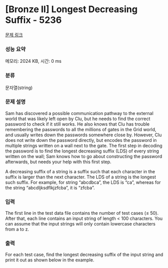 # [Bronze II] Longest Decreasing Suffix - 5236 

[문제 링크](https://www.acmicpc.net/problem/5236) 

### 성능 요약

메모리: 2024 KB, 시간: 0 ms

### 분류

문자열(string)

### 문제 설명

<p>Sam has discovered a possible communication pathway to the external world that was likely left open by Clu, but he needs to find the correct password to check if it still works. He also knows that Clu has trouble remembering the passwords to all the millions of gates in the Grid world, and usually writes down the passwords somewhere close by. However, Clu does not write down the password directly, but encodes the password in multiple strings written on a wall next to the gate. The first step in decoding the password is to find the longest decreasing suffix (LDS) of every string written on the wall; Sam knows how to go about constructing the password afterwards, but needs your help with this first step.</p>

<p>A decreasing suffix of a string is a suffix such that each character in the suffix is larger than the next character. The LDS of a string is the longest such suffix. For example, for string “abcdbca”, the LDS is “ca”, whereas for the string “abcdljksdflkjzfcba”, it is “zfcba”.</p>

### 입력 

 <p>The first line in the test data file contains the number of test cases (≤ 50). After that, each line contains an input string of length < 100 characters. You can assume that the input strings will only contain lowercase characters from a to z.</p>

### 출력 

 <p>For each test case, find the longest decreasing suffix of the input string and print it out as shown below in the example.</p>

